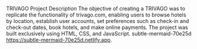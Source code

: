 TRIVAGO
Project Description
The objective of creating a TRIVAGO was to replicate the functionality of trivago.com, enabling users to browse hotels by location, establish user accounts, set preferences such as check-in and check-out dates, book hotels, and make online payments. The project was built exclusively using HTML, CSS, and JavaScript.
subtle-mermaid-70e25d
https://subtle-mermaid-70e25d.netlify.app.

 
 
